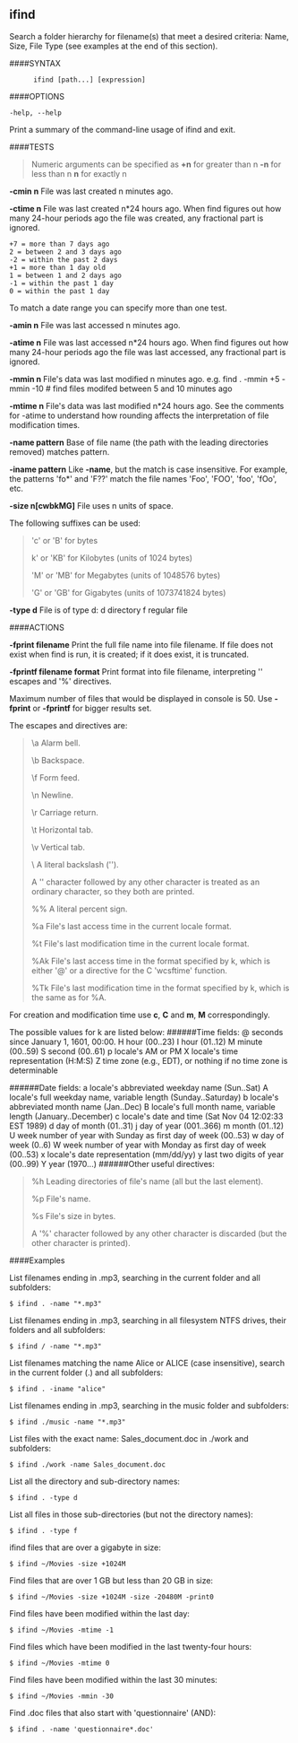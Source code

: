 
ifind
-------

Search a folder hierarchy for filename(s) that meet a desired criteria: Name, Size, File Type (see examples at the end of this section).



####SYNTAX
```
      ifind [path...] [expression]
```
####OPTIONS
```
-help, --help
```
Print a summary of the command-line usage of ifind and exit.

####TESTS

> Numeric arguments can be specified as
> **+n** for greater than n
> **-n**  for less than n
> **n**   for exactly n

**-cmin n** File was last created n minutes ago.

**-ctime n** File was last created n*24 hours ago. When find figures out how many 24-hour periods ago the file was created, any fractional part is ignored.

	+7 = more than 7 days ago
	2 = between 2 and 3 days ago
	-2 = within the past 2 days
	+1 = more than 1 day old
	1 = between 1 and 2 days ago
	-1 = within the past 1 day 
	0 = within the past 1 day

To match a date range you can specify more than one test.

**-amin n** File was last accessed n minutes ago.

**-atime n** File was last accessed n*24 hours ago. When find figures out how many 24-hour periods ago the file was last accessed, any fractional part is ignored.

**-mmin n** File's data was last modified n minutes ago. e.g. find . -mmin +5 -mmin -10 # find files modifed between 5 and 10 minutes ago

**-mtime n** File's data was last modified n*24 hours ago. See the comments for -atime to understand how rounding affects the interpretation of file modification times.

**-name pattern**
Base of file name (the path with the leading directories removed) matches pattern. 

**-iname pattern** Like **-name**, but the match is case insensitive. For example, the patterns 'fo*' and 'F??' match the file names 'Foo', 'FOO', 'foo', 'fOo', etc. 

**-size n[cwbkMG]** File uses n units of space.

The following suffixes can be used:
> 'c' or 'B' for bytes
> 
>  k' or 'KB' for Kilobytes (units of 1024 bytes)
>  
> 'M' or 'MB' for Megabytes (units of 1048576 bytes)
> 
> 'G' or 'GB' for Gigabytes (units of 1073741824 bytes)

**-type d** File is of type d:
	d directory
	f regular file

####ACTIONS

**-fprint filename**
Print the full file name into file filename. If file does not exist when find is run, it is created; if it does exist, it is truncated.

**-fprintf filename format**
Print format into file filename, interpreting '\' escapes and '%' directives.

Maximum number of files that would be displayed in console is 50. Use **-fprint** or **-fprintf** for bigger results set.

The escapes and directives are:
>\a Alarm bell.
>
>\b Backspace.
>
>\f Form feed.
>
>\n Newline.
>
>\r Carriage return.
>
>\t Horizontal tab.
>
>\v Vertical tab.
>
>\\ A literal backslash ('\').
>
>A '\' character followed by any other character is treated as an ordinary character, so they both are printed. 
>
>%% A literal percent sign.
>
>%a File's last access time in the current locale format.
>
>%t File's last modification time in the current locale format.
>
>%Ak File's last access time in the format specified by k, which is either '@' or a directive for the C 'wcsftime' function.
>
>%Tk File's last modification time in the format specified by k, which is the same as for %A.


For creation and modification time use **c**, **C** and **m**, **M** correspondingly.

The possible values for k are listed below:
######Time fields:
	@ seconds since January 1, 1601, 00:00.
	H hour (00..23)
	I hour (01..12)
	M minute (00..59)
	S second (00..61)
	p locale's AM or PM
	X locale's time representation (H:M:S)
	Z time zone (e.g., EDT), or nothing if no time zone is determinable

######Date fields:
	a locale's abbreviated weekday name (Sun..Sat)
	A locale's full weekday name, variable length (Sunday..Saturday)
	b locale's abbreviated month name (Jan..Dec)
	B locale's full month name, variable length (January..December)
	c locale's date and time (Sat Nov 04 12:02:33 EST 1989)
	d day of month (01..31)
	j day of year (001..366)
	m month (01..12)
	U week number of year with Sunday as first day of week (00..53)
	w day of week (0..6)
	W week number of year with Monday as first day of week (00..53)
	x locale's date representation (mm/dd/yy)
	y last two digits of year (00..99)
	Y year (1970...)
######Other useful directives:
>%h Leading directories of file's name (all but the last element).
>
>%p File's name.
>
>%s File's size in bytes.
>
>A '%' character followed by any other character is discarded (but the other character is printed).

####Examples

List filenames ending in .mp3, searching in the current folder and all subfolders:
```
$ ifind . -name "*.mp3"
```

List filenames ending in .mp3, searching in all filesystem NTFS drives, their folders and all subfolders:
```
$ ifind / -name "*.mp3"
```

List filenames matching the name Alice or ALICE (case insensitive), search in the current folder (.) and all subfolders:
```
$ ifind . -iname "alice"
```

List filenames ending in .mp3, searching in the music folder and subfolders:
```
$ ifind ./music -name "*.mp3"
```

List files with the exact name: Sales_document.doc in ./work and subfolders:
```
$ ifind ./work -name Sales_document.doc
```

List all the directory and sub-directory names:
```
$ ifind . -type d
```

List all files in those sub-directories (but not the directory names):
```
$ ifind . -type f
```

ifind files that are over a gigabyte in size:
```
$ ifind ~/Movies -size +1024M
```

Find files that are over 1 GB but less than 20 GB in size:
```
$ ifind ~/Movies -size +1024M -size -20480M -print0
```

Find files have been modified within the last day:
```
$ ifind ~/Movies -mtime -1
```

Find files which have been modified in the last twenty-four hours:
```
$ ifind ~/Movies -mtime 0
```

Find files have been modified within the last 30 minutes:
```
$ ifind ~/Movies -mmin -30
```

Find .doc files that also start with 'questionnaire' (AND):
```
$ ifind . -name 'questionnaire*.doc'
```
